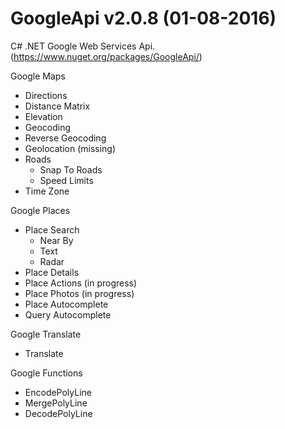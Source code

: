 GoogleApi v2.0.8 (01-08-2016) 
=========

C# .NET Google Web Services Api. (https://www.nuget.org/packages/GoogleApi/)

Google Maps
  * Directions
  * Distance Matrix
  * Elevation
  * Geocoding 
  * Reverse Geocoding
  * Geolocation (missing)
  * Roads 
    * Snap To Roads
    * Speed Limits
  * Time Zone



Google Places
  * Place Search
    * Near By
	* Text
	* Radar
  * Place Details
  * Place Actions (in progress)
  * Place Photos (in progress)
  * Place Autocomplete
  * Query Autocomplete



Google Translate 
  * Translate



Google Functions 
  * EncodePolyLine
  * MergePolyLine
  * DecodePolyLine

